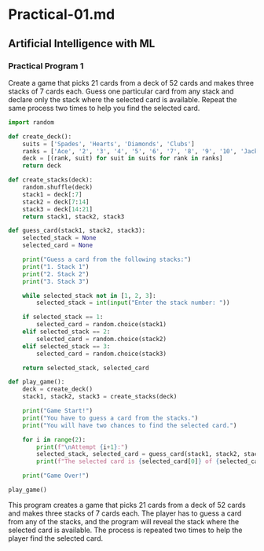 # Practical-01.md

## Artificial Intelligence with ML

### Practical Program 1

Create a game that picks 21 cards from a deck of 52 cards and makes three stacks of 7 cards each. Guess one particular card from any stack and declare only the stack where the selected card is available. Repeat the same process two times to help you find the selected card.

```python
import random

def create_deck():
    suits = ['Spades', 'Hearts', 'Diamonds', 'Clubs']
    ranks = ['Ace', '2', '3', '4', '5', '6', '7', '8', '9', '10', 'Jack', 'Queen', 'King']
    deck = [(rank, suit) for suit in suits for rank in ranks]
    return deck

def create_stacks(deck):
    random.shuffle(deck)
    stack1 = deck[:7]
    stack2 = deck[7:14]
    stack3 = deck[14:21]
    return stack1, stack2, stack3

def guess_card(stack1, stack2, stack3):
    selected_stack = None
    selected_card = None

    print("Guess a card from the following stacks:")
    print("1. Stack 1")
    print("2. Stack 2")
    print("3. Stack 3")

    while selected_stack not in [1, 2, 3]:
        selected_stack = int(input("Enter the stack number: "))

    if selected_stack == 1:
        selected_card = random.choice(stack1)
    elif selected_stack == 2:
        selected_card = random.choice(stack2)
    elif selected_stack == 3:
        selected_card = random.choice(stack3)

    return selected_stack, selected_card

def play_game():
    deck = create_deck()
    stack1, stack2, stack3 = create_stacks(deck)

    print("Game Start!")
    print("You have to guess a card from the stacks.")
    print("You will have two chances to find the selected card.")

    for i in range(2):
        print(f"\nAttempt {i+1}:")
        selected_stack, selected_card = guess_card(stack1, stack2, stack3)
        print(f"The selected card is {selected_card[0]} of {selected_card[1]} in Stack {selected_stack}.\n")

    print("Game Over!")

play_game()
```

This program creates a game that picks 21 cards from a deck of 52 cards and makes three stacks of 7 cards each. The player has to guess a card from any of the stacks, and the program will reveal the stack where the selected card is available. The process is repeated two times to help the player find the selected card.

